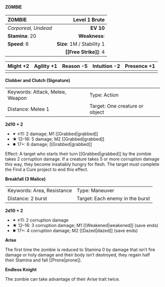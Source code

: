 #### ZOMBIE

| ZOMBIE              |          **Level 1 Brute** |
| :------------------ | -------------------------: |
| *Corporeal, Undead* |                  **EV 10** |
| **Stamina**: 20     |              **Weakness**: |
| **Speed**: 6        | **Size**: 1M / Stability 1 |
|                     |     **[[Free Strike]]**: 4 |

| **Might** +2 | **Agility** +1 | **Reason** -5 | **Intuition** -2 | **Presence** +1 |
| ------------ | -------------- | ------------- | ---------------- | --------------- |
|              |                |               |                  |                 |

**Clobber and Clutch (Signature)**

|                                 |                                |
| :------------------------------ | :----------------------------- |
| Keywords: Attack, Melee, Weapon | Type: Action                   |
| Distance: Melee 1               | Target: One creature or object |

**2d10 + 2**

- ✦ ≤11: 2 damage; M1 [[Grabbed|grabbed]]
- ★ 12–16: 5 damage; M2 [[Grabbed|grabbed]]
- ✸ 17+: 6 damage; [[Grabbed|grabbed]]

Effect: A target who starts their turn [[Grabbed|grabbed]] by the zombie takes 2 corruption damage. If a creature takes 5 or more corruption damage this way, they become insatiably hungry for flesh. The target must complete the Find a Cure project to end this effect.

**Breakfall (3 Malice)**

|                            |                                 |
| :------------------------- | :------------------------------ |
| Keywords: Area, Resistance | Type: Maneuver                  |
| Distance: 2 burst          | Target: Each enemy in the burst |

**2d10 + 2**

- ✦ ≤11: 2 corruption damage
- ★ 12–16: 3 corruption damage; M1 [[Weakened|weakened]] (save ends)
- ✸ 17+: 4 corruption damage; M2 [[Dazed|dazed]] (save ends)

**Arise**

The first time the zombie is reduced to Stamina 0 by damage that isn’t fire damage or holy damage and their body isn’t destroyed, they regain half their Stamina and fall [[Prone|prone]].

**Endless Knight**

The zombie can take advantage of their Arise trait twice.

